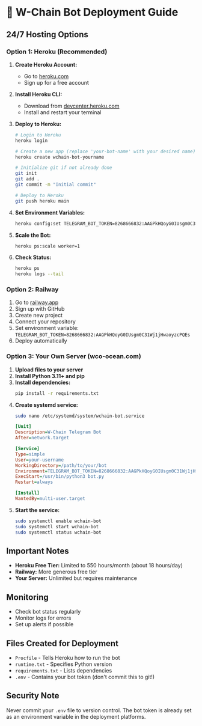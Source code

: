 # 🚀 W-Chain Bot Deployment Guide

## 24/7 Hosting Options

### Option 1: Heroku (Recommended)

1. **Create Heroku Account:**
   - Go to [heroku.com](https://heroku.com)
   - Sign up for a free account

2. **Install Heroku CLI:**
   - Download from [devcenter.heroku.com](https://devcenter.heroku.com/articles/heroku-cli)
   - Install and restart your terminal

3. **Deploy to Heroku:**
   ```bash
   # Login to Heroku
   heroku login
   
   # Create a new app (replace 'your-bot-name' with your desired name)
   heroku create wchain-bot-yourname
   
   # Initialize git if not already done
   git init
   git add .
   git commit -m "Initial commit"
   
   # Deploy to Heroku
   git push heroku main
   ```

4. **Set Environment Variables:**
   ```bash
   heroku config:set TELEGRAM_BOT_TOKEN=8268666832:AAGPkHQoyG0IUsgm0C31Wj1jHwaoyzcPQEs
   ```

5. **Scale the Bot:**
   ```bash
   heroku ps:scale worker=1
   ```

6. **Check Status:**
   ```bash
   heroku ps
   heroku logs --tail
   ```

### Option 2: Railway

1. Go to [railway.app](https://railway.app)
2. Sign up with GitHub
3. Create new project
4. Connect your repository
5. Set environment variable: `TELEGRAM_BOT_TOKEN=8268666832:AAGPkHQoyG0IUsgm0C31Wj1jHwaoyzcPQEs`
6. Deploy automatically

### Option 3: Your Own Server (wco-ocean.com)

1. **Upload files to your server**
2. **Install Python 3.11+ and pip**
3. **Install dependencies:**
   ```bash
   pip install -r requirements.txt
   ```
4. **Create systemd service:**
   ```bash
   sudo nano /etc/systemd/system/wchain-bot.service
   ```
   ```ini
   [Unit]
   Description=W-Chain Telegram Bot
   After=network.target

   [Service]
   Type=simple
   User=your-username
   WorkingDirectory=/path/to/your/bot
   Environment=TELEGRAM_BOT_TOKEN=8268666832:AAGPkHQoyG0IUsgm0C31Wj1jHwaoyzcPQEs
   ExecStart=/usr/bin/python3 bot.py
   Restart=always

   [Install]
   WantedBy=multi-user.target
   ```
5. **Start the service:**
   ```bash
   sudo systemctl enable wchain-bot
   sudo systemctl start wchain-bot
   sudo systemctl status wchain-bot
   ```

## Important Notes

- **Heroku Free Tier:** Limited to 550 hours/month (about 18 hours/day)
- **Railway:** More generous free tier
- **Your Server:** Unlimited but requires maintenance

## Monitoring

- Check bot status regularly
- Monitor logs for errors
- Set up alerts if possible

## Files Created for Deployment

- `Procfile` - Tells Heroku how to run the bot
- `runtime.txt` - Specifies Python version
- `requirements.txt` - Lists dependencies
- `.env` - Contains your bot token (don't commit this to git!)

## Security Note

Never commit your `.env` file to version control. The bot token is already set as an environment variable in the deployment platforms.
